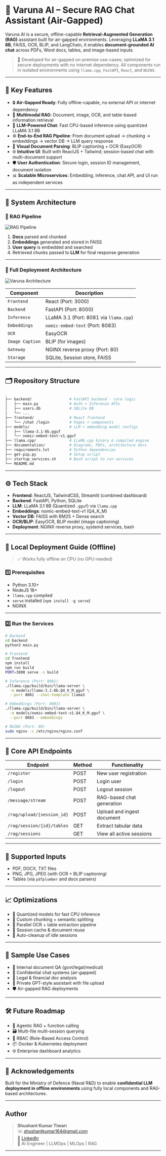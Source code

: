 # 🔰 Varuna AI – Secure RAG Chat Assistant (Air-Gapped)

Varuna AI is a secure, offline-capable **Retrieval-Augmented Generation (RAG)** assistant built for air-gapped environments. Leveraging **LLaMA 3.1 8B**, FAISS, OCR, BLIP, and LangChain, it enables **document-grounded AI chat** across PDFs, Word docs, tables, and image-based inputs.

> 📍 Developed for air-gapped on-premise use-cases; optimized for secure deployments with no internet dependency. All components run in isolated environments using `llama.cpp`, `FastAPI`, `React`, and `NGINX`.

---

## 🧠 Key Features

- 🔒 **Air-Gapped Ready**: Fully offline-capable, no external API or internet dependency  
- 📄 **Multimodal RAG**: Document, image, OCR, and table-based information retrieval  
- 🧠 **LLM-Powered Chat**: Fast CPU-based inference using quantized LLaMA 3.1 8B  
- ⚙️ **End-to-End RAG Pipeline**: From document upload → chunking → embeddings → vector DB → LLM query response  
- 🧾 **Visual Document Parsing**: BLIP captioning + OCR (EasyOCR)  
- 🌐 **Intuitive UI**: Built with ReactJS + Tailwind; session-based chat with multi-document support  
- 🛡️ **User Authentication**: Secure login, session ID management, document isolation  
- 📊 **Scalable Microservices**: Embedding, inference, chat API, and UI run as independent services  

---

## 🧱 System Architecture

### 🧠 RAG Pipeline

![RAG Pipeline](./assets/RAG_architecture.PNG)

1. **Docs** parsed and chunked  
2. **Embeddings** generated and stored in FAISS  
3. **User query** is embedded and searched  
4. Retrieved chunks passed to **LLM** for final response generation  

---

### 🔐 Full Deployment Architecture

![Varuna Architecture](./assets/full-architecture.png)

| Component       | Description                             |
|----------------|-----------------------------------------|
| `Frontend`      | React (Port: 3000)                      |
| `Backend`       | FastAPI (Port: 8000)                    |
| `Inference`     | LLaMA 3.1 (Port: 8081 via `llama.cpp`)  |
| `Embeddings`    | `nomic-embed-text` (Port: 8083)         |
| `OCR`           | EasyOCR                                 |
| `Image Caption` | BLIP (for images)                       |
| `Gateway`       | NGINX reverse proxy (Port: 80)          |
| `Storage`       | SQLite, Session store, FAISS            |

---

## 🗂️ Repository Structure

```bash
.
├── backend/                 # FastAPI backend - core logic
│   ├── main.py              # Auth + Inference APIs
│   ├── users.db             # SQLite DB
│   └── ...                 
├── frontend/                # React frontend
│   └── /chat /login         # Pages + components
├── models/                  # LLM + embedding model configs
│   ├── llama-3.1-8b.gguf
│   └── nomic-embed-text-v1.gguf
├── llama.cpp/               # LLaMA.cpp binary & compiled engine
├── documentation/           # Diagrams, PDFs, architecture docs
├── requirements.txt         # Python dependencies
├── get-pip.py               # Setup script
├── startup_services.sh      # Bash script to run services
└── README.md
```

---

## ⚙️ Tech Stack

- **Frontend**: ReactJS, TailwindCSS, Streamlit (combined dashboard)  
- **Backend**: FastAPI, Python, SQLite  
- **LLM**: LLaMA 3.1 8B (Quantized `.gguf`) via `llama.cpp`  
- **Embeddings**: nomic-embed-text-v1 (Q4_K_M)  
- **Vector DB**: FAISS with BM25 + Dense search  
- **OCR/BLIP**: EasyOCR, BLIP model (image captioning)  
- **Deployment**: NGINX reverse proxy, systemd services, bash  

---

## 🚀 Local Deployment Guide (Offline)

> ✅ Works fully offline on CPU (no GPU needed)

### 1️⃣ Prerequisites

- Python 3.10+  
- NodeJS 18+  
- `llama.cpp` compiled  
- `serve` installed (`npm install -g serve`)  
- NGINX  

---

### 2️⃣ Run the Services

```bash
# Backend
cd backend
python3 main.py

# Frontend
cd frontend
npm install
npm run build
PORT=3000 serve -s build

# Inference (Port: 8081)
./llama.cpp/build/bin/llama-server \
  -m models/llama-3.1-8b.Q4_K_M.gguf \
  --port 8081 --chat-template llama3

# Embeddings (Port: 8083)
./llama.cpp/build/bin/llama-server \
  -m models/nomic-embed-text-v1.Q4_K_M.gguf \
  --port 8083 --embeddings

# NGINX (Port: 80)
sudo nginx -c /etc/nginx/nginx.conf
```

---

## 🧪 Core API Endpoints

| Endpoint                         | Method | Functionality                       |
|----------------------------------|--------|-------------------------------------|
| `/register`                      | POST   | New user registration               |
| `/login`                         | POST   | Login user                          |
| `/logout`                        | POST   | Logout session                      |
| `/message/stream`                | POST   | RAG-based chat generation           |
| `/rag/upload/{session_id}`       | POST   | Upload and ingest document          |
| `/rag/session/{id}/tables`       | GET    | Extract tabular data                |
| `/rag/sessions`                  | GET    | View all active sessions            |

---

## 🧾 Supported Inputs

- PDF, DOCX, TXT files  
- PNG, JPG, JPEG (with OCR + BLIP captioning)  
- Tables (via `pdfplumber` and docx parsers)  

---

## 📈 Optimizations

- 🔸 Quantized models for fast CPU inference  
- 🔸 Custom chunking + semantic splitting  
- 🔸 Parallel OCR + table extraction pipeline  
- 🔸 Session cache & document reuse  
- 🔸 Auto-cleanup of idle sessions  

---

## 📌 Sample Use Cases

- 📄 Internal document QA (govt/legal/medical)  
- 🔐 Confidential chat systems (air-gapped)  
- 📑 Legal & financial doc analysis  
- 🧠 Private GPT-style assistant with file upload  
- 🛡️ Air-gapped RAG deployments  

---

## 🛠 Future Roadmap

- 🧠 Agentic RAG + function calling  
- 🗃️ Multi-file multi-session querying  
- 🔐 RBAC (Role-Based Access Control)  
- 📦 Docker & Kubernetes deployment  
- 🌐 Enterprise dashboard analytics  

---


## 🙌 Acknowledgements

Built for the Ministry of Defence (Naval R&D) to enable **confidential LLM deployment in offline environments** using fully local components and RAG-based architectures.

---

## Author

> **Shushant Kumar Tiwari**  
> ✉️ shushantkumar164@gmail.com  
> 🔗 [LinkedIn](https://linkedin.com/in/shushant-tiwari-ai)  
> 🧠 AI Engineer | LLMOps | MLOps | RAG
---
